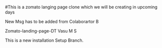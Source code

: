#This is a zomato langing page clone which we will be creating in upcoming days

New Msg has to be added from Colaborartor B

Zomato-landing-page-DT
Vasu M S

This is a new installation Setup Branch.
